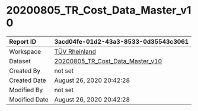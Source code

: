 



# 20200805_TR_Cost_Data_Master_v10

|Report ID|3acd04fe-01d2-43a3-8533-0d35543c3061|
| :--- | :--- |
|Workspace|[TÜV Rheinland](../Workspaces/TÜV-Rheinland.md)|
|Dataset|[20200805_TR_Cost_Data_Master_v10](../Datasets/20200805_TR_Cost_Data_Master_v10.md)|
|Created By|not set|
|Created Date|August 26, 2020 20:42:28|
|Modified By|not set|
|Modified Date|August 26, 2020 20:42:28|
